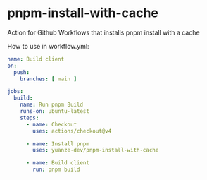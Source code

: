 # pnpm-install-with-cache

Action for Github Workflows that installs pnpm install with a cache

How to use in workflow.yml:

```yml
name: Build client
on:
  push:
    branches: [ main ]

jobs:
  build:
    name: Run pnpm Build
    runs-on: ubuntu-latest
    steps:
      - name: Checkout
        uses: actions/checkout@v4

      - name: Install pnpm
        uses: yuanze-dev/pnpm-install-with-cache

      - name: Build client
        run: pnpm build
```